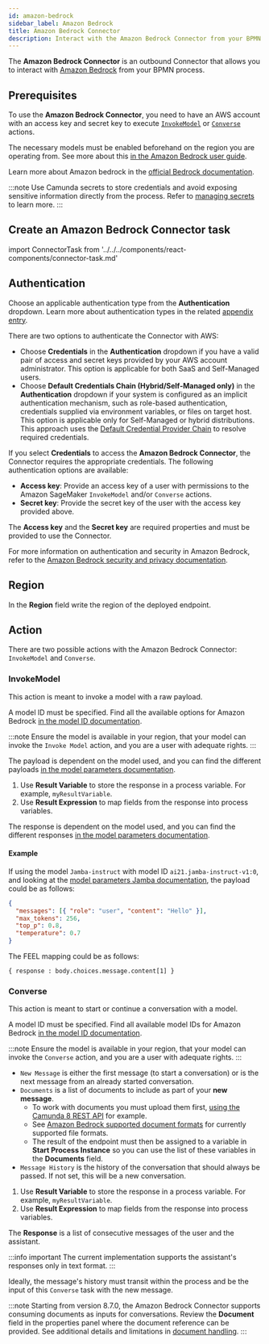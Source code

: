 ```yaml
---
id: amazon-bedrock
sidebar_label: Amazon Bedrock
title: Amazon Bedrock Connector
description: Interact with the Amazon Bedrock Connector from your BPMN process.
---
```


The **Amazon Bedrock Connector** is an outbound Connector that allows you to interact with
[Amazon Bedrock](https://aws.amazon.com/bedrock/) from your BPMN process.

## Prerequisites

To use the **Amazon Bedrock Connector**, you need to have an AWS account with an access key and secret key to
execute [`InvokeModel`](https://docs.aws.amazon.com/bedrock/latest/APIReference/API_runtime_InvokeModel.html) or
[`Converse`](https://docs.aws.amazon.com/bedrock/latest/APIReference/API_runtime_Converse.html) actions.

The necessary models must be enabled beforehand on the region you are operating from. See more about
this [in the Amazon Bedrock user guide](https://docs.aws.amazon.com/bedrock/latest/userguide/model-access.html).

Learn more about Amazon bedrock in
the [official Bedrock documentation](https://docs.aws.amazon.com/bedrock/latest/userguide/what-is-bedrock.html).

:::note
Use Camunda secrets to store credentials and avoid exposing sensitive information directly from the process. Refer
to [managing secrets](/components/console/manage-clusters/manage-secrets.md) to learn more.
:::

## Create an Amazon Bedrock Connector task

import ConnectorTask from '../../../components/react-components/connector-task.md'

<ConnectorTask/>

## Authentication

Choose an applicable authentication type from the **Authentication** dropdown. Learn more about authentication types in
the related [appendix entry](#aws-authentication-types).

There are two options to authenticate the Connector with AWS:

- Choose **Credentials** in the **Authentication** dropdown if you have a valid pair of access and secret keys provided by your AWS account administrator. This option is applicable for both SaaS and Self-Managed users.
- Choose **Default Credentials Chain (Hybrid/Self-Managed only)** in the **Authentication** dropdown if your system is configured as an implicit authentication mechanism, such as role-based authentication, credentials supplied via environment variables, or files on target host. This option is applicable only for Self-Managed or hybrid distributions. This approach uses the [Default Credential Provider Chain](https://docs.aws.amazon.com/sdk-for-java/v1/developer-guide/credentials.html) to resolve required credentials.

If you select **Credentials** to access the **Amazon Bedrock Connector**, the Connector requires the appropriate
credentials. The following authentication options are available:

- **Access key**: Provide an access key of a user with permissions to the Amazon SageMaker `InvokeModel` and/or `Converse` actions.
- **Secret key**: Provide the secret key of the user with the access key provided above.

The **Access key** and the **Secret key** are required properties and must be provided to use the Connector.

For more information on authentication and security in Amazon Bedrock, refer to
the [Amazon Bedrock security and privacy documentation](https://aws.amazon.com/bedrock/security-compliance/).

## Region

In the **Region** field write the region of the deployed endpoint.

## Action

There are two possible actions with the Amazon Bedrock Connector: `InvokeModel` and `Converse`.

### InvokeModel

This action is meant to invoke a model with a raw payload.

A model ID must be specified. Find all the available options for Amazon
Bedrock [in the model ID documentation](https://docs.aws.amazon.com/bedrock/latest/userguide/model-ids.html).

:::note
Ensure the model is available in your region, that your model can invoke the `Invoke Model` action, and you are a user with adequate rights.
:::

The payload is dependent on the model used, and you can find the different
payloads [in the model parameters documentation](https://docs.aws.amazon.com/bedrock/latest/userguide/model-parameters.html).

1. Use **Result Variable** to store the response in a process variable. For example, `myResultVariable`.
2. Use **Result Expression** to map fields from the response into process variables.

The response is dependent on the model used, and you can find the different
responses [in the model parameters documentation](https://docs.aws.amazon.com/bedrock/latest/userguide/model-parameters.html).

#### Example

If using the model `Jamba-instruct` with model ID `ai21.jamba-instruct-v1:0`, and looking at the [model parameters Jamba documentation](https://docs.aws.amazon.com/bedrock/latest/userguide/model-parameters-jamba.html), the payload could be as follows:

```json
{
  "messages": [{ "role": "user", "content": "Hello" }],
  "max_tokens": 256,
  "top_p": 0.8,
  "temperature": 0.7
}
```

The FEEL mapping could be as follows:

```
{ response : body.choices.message.content[1] }
```

### Converse

This action is meant to start or continue a conversation with a model.

A model ID must be specified. Find all available model IDs for Amazon
Bedrock [in the model ID documentation](https://docs.aws.amazon.com/bedrock/latest/userguide/model-ids.html).

:::note
Ensure the model is available in your region, that your model can invoke the `Converse` action, and you are a user with adequate rights.
:::

- `New Message` is either the first message (to start a conversation) or is the next message from an already started conversation.
- `Documents` is a list of documents to include as part of your **new message**.
  - To work with documents you must upload them first, [using the Camunda 8 REST API](/apis-tools/camunda-api-rest/specifications/create-document.api.mdx) for example.
  - See [Amazon Bedrock supported document formats](https://docs.aws.amazon.com/bedrock/latest/userguide/knowledge-base-ds.html) for currently supported file formats.
  - The result of the endpoint must then be assigned to a variable in **Start Process Instance** so you can use the list of these variables in the **Documents** field.
- `Message History` is the history of the conversation that should always be passed. If not set, this will be a new conversation.

1. Use **Result Variable** to store the response in a process variable. For example, `myResultVariable`.
2. Use **Result Expression** to map fields from the response into process variables.

The **Response** is a list of consecutive messages of the user and the assistant.

:::info important
The current implementation supports the assistant's responses only in text format.
:::

Ideally, the message's history must transit within the process and be the input of this `Converse` task with the new message.

:::note
Starting from version 8.7.0, the Amazon Bedrock Connector supports consuming documents as inputs for conversations. Review the **Document** field in the properties panel where the document reference can be provided. See additional details and limitations in [document handling](/components/concepts/document-handling.md).
:::

